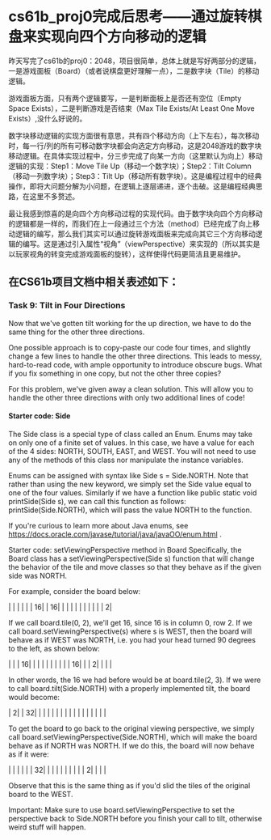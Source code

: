 #  cs61b_proj0完成后思考——通过旋转棋盘来实现向四个方向移动的逻辑

昨天写完了cs61b的proj0：2048，项目很简单，总体上就是写好两部分的逻辑，一是游戏面板（Board）（或者说棋盘更好理解一点），二是数字块（Tile）的移动逻辑。

游戏面板方面，只有两个逻辑要写，一是判断面板上是否还有空位（Empty Space Exists），二是判断游戏是否结束（Max Tile Exists/At Least One Move Exists）,没什么好说的。

数字块移动逻辑的实现方面很有意思，共有四个移动方向（上下左右），每次移动时，每一行/列的所有可移动数字块都会向选定方向移动，这是2048游戏的数字块移动逻辑。在具体实现过程中，分三步完成了向某一方向（这里默认为向上）移动逻辑的实现：Step1：Move Tile Up（移动一个数字块）；Step2：Tilt Column（移动一列数字块）；Step3：Tilt Up（移动所有数字块）。这是编程过程中的经典操作，即将大问题分解为小问题，在逻辑上逐层递进，逐个击破。这是编程经典思路，在这里不多赘述。

最让我感到惊喜的是向四个方向移动过程的实现代码。由于数字块向四个方向移动的逻辑都是一样的，而我们在上一段通过三个方法（method）已经完成了向上移动逻辑的编写，那么我们其实可以通过旋转游戏面板来完成向其它三个方向移动逻辑的编写。这是通过引入属性“视角”（viewPerspective）来实现的（所以其实是以玩家视角的转变完成游戏面板的旋转），这样使得代码更简洁且更易维护。

## 在CS61b项目文档中相关表述如下：

### Task 9: Tilt in Four Directions

Now that we've gotten tilt working for the up direction, we have to do the same thing for the other three directions.

One possible approach is to copy-paste our code four times, and slightly change a few lines to handle the other three directions. This leads to messy, hard-to-read code, with ample opportunity to introduce obscure bugs. What if you fix something in one copy, but not the other three copies?

For this problem, we've given away a clean solution. This will allow you to handle the other three directions with only two additional lines of code!

#### Starter code: Side

The Side class is a special type of class called an Enum. Enums may take on only one of a finite set of values. In this case, we have a value for each of the 4 sides: NORTH, SOUTH, EAST, and WEST. You will not need to use any of the methods of this class nor manipulate the instance variables.

Enums can be assigned with syntax like Side s = Side.NORTH. Note that rather than using the new keyword, we simply set the Side value equal to one of the four values. Similarly if we have a function like public static void printSide(Side s), we can call this function as follows: printSide(Side.NORTH), which will pass the value NORTH to the function.

If you're curious to learn more about Java enums, see https://docs.oracle.com/javase/tutorial/java/javaOO/enum.html .

Starter code: setViewingPerspective method in Board
Specifically, the Board class has a setViewingPerspective(Side s) function that will change the behavior of the tile and move classes so that they behave as if the given side was NORTH.

For example, consider the board below:

|    |    |    |    |
|  16|    |  16|    |
|    |    |    |    |
|    |    |    |   2|

If we call board.tile(0, 2), we'll get 16, since 16 is in column 0, row 2. If we call board.setViewingPerspective(s) where s is WEST, then the board will behave as if WEST was NORTH, i.e. you had your head turned 90 degrees to the left, as shown below:

|    |    |  16|    |
|    |    |    |    |
|    |    |  16|    |
|   2|    |    |    |

In other words, the 16 we had before would be at board.tile(2, 3). If we were to call board.tilt(Side.NORTH) with a properly implemented tilt, the board would become:

|   2|    |  32|    |
|    |    |    |    |
|    |    |    |    |
|    |    |    |    |

To get the board to go back to the original viewing perspective, we simply call board.setViewingPerspective(Side.NORTH), which will make the board behave as if NORTH was NORTH. If we do this, the board will now behave as if it were:

|    |    |    |    |
|  32|    |    |    |
|    |    |    |    |
|   2|    |    |    |

Observe that this is the same thing as if you'd slid the tiles of the original board to the WEST.

Important: Make sure to use board.setViewingPerspective to set the perspective back to Side.NORTH before you finish your call to tilt, otherwise weird stuff will happen.




     










